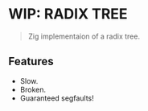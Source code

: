 # WIP: RADIX TREE

> Zig implementaion of a radix tree.

## Features

* Slow.
* Broken.
* Guaranteed segfaults!

